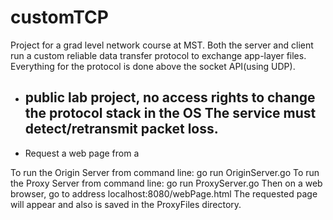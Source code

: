 customTCP
=========

Project for a grad level network course at MST.
Both the server and client run a custom reliable data transfer protocol to exchange app-layer files.
Everything for the protocol is done above the socket API(using UDP).
- public lab project, no access rights to change the protocol stack in the OS
The service must detect/retransmit packet loss.
    -


- Request a web page from a 



To run the Origin Server from command line: go run OriginServer.go
To run the Proxy Server from command line: go run ProxyServer.go
Then on a web browser, go to address localhost:8080/webPage.html
The requested page will appear and also is saved in the ProxyFiles directory.

